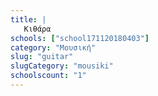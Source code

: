 ```yaml
---
title: |
   Κιθάρα
schools: ["school171120180403"]
category: "Μουσική"
slug: "guitar"
slugCategory: "mousiki"
schoolscount: "1"
---
```


